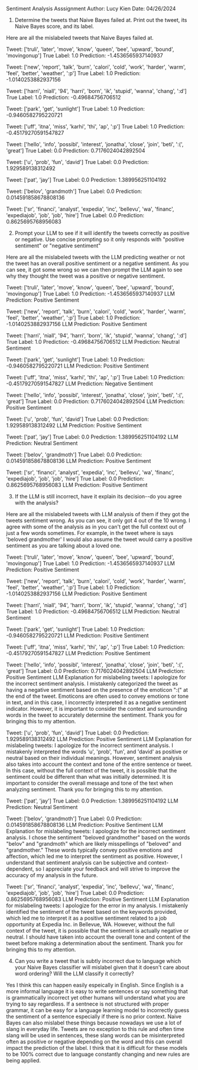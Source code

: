 Sentiment Analysis Asssignment 
Author: Lucy Kien
Date: 04/26/2024

1. Determine the tweets that Naive Bayes failed at. Print out the tweet, its Naive Bayes score, and its label.

Here are all the mislabeled tweets that Naive Bayes failed at. 

Tweet: ['truli', 'later', 'move', 'know', 'queen', 'bee', 'upward', 'bound', 'movingonup']
True Label: 1.0
Prediction: -1.4536565937140937

Tweet: ['new', 'report', 'talk', 'burn', 'calori', 'cold', 'work', 'harder', 'warm', 'feel', 'better', 'weather', ':p']
True Label: 1.0
Prediction: -1.0140253882937156

Tweet: ['harri', 'niall', '94', 'harri', 'born', 'ik', 'stupid', 'wanna', 'chang', ':d']
True Label: 1.0
Prediction: -0.49684756706512

Tweet: ['park', 'get', 'sunlight']
True Label: 1.0
Prediction: -0.9460582795220721

Tweet: ['uff', 'itna', 'miss', 'karhi', 'thi', 'ap', ':p']
True Label: 1.0
Prediction: -0.45179270591547827

Tweet: ['hello', 'info', 'possibl', 'interest', 'jonatha', 'close', 'join', 'beti', ':(', 'great']
True Label: 0.0
Prediction: 0.7176024042892504

Tweet: ['u', 'prob', 'fun', 'david']
True Label: 0.0
Prediction: 1.929589138312492

Tweet: ['pat', 'jay']
True Label: 0.0
Prediction: 1.389956251104192

Tweet: ['belov', 'grandmoth']
True Label: 0.0
Prediction: 0.014591858678808136

Tweet: ['sr', 'financi', 'analyst', 'expedia', 'inc', 'bellevu', 'wa', 'financ', 'expediajob', 'job', 'job', 'hire']
True Label: 0.0
Prediction: 0.8625695768956083

2. Prompt your LLM to see if it will identify the tweets correctly as positive or negative. Use concise prompting so it only responds with "positive sentiment" or "negative sentiment"

Here are all the mislabeled tweets with the LLM predicting weather or not the tweet has an overall positive sentiment or a negative sentiment. As you can see, it got some wrong so we can then prompt the LLM again to see why they thought the tweet was a positive or negative sentiment.

Tweet: ['truli', 'later', 'move', 'know', 'queen', 'bee', 'upward', 'bound', 'movingonup']
True Label: 1.0
Prediction: -1.4536565937140937
LLM Prediction: Positive Sentiment

Tweet: ['new', 'report', 'talk', 'burn', 'calori', 'cold', 'work', 'harder', 'warm', 'feel', 'better', 'weather', ':p']
True Label: 1.0
Prediction: -1.0140253882937156
LLM Prediction: Positive Sentiment

Tweet: ['harri', 'niall', '94', 'harri', 'born', 'ik', 'stupid', 'wanna', 'chang', ':d']
True Label: 1.0
Prediction: -0.49684756706512
LLM Prediction: Neutral Sentiment

Tweet: ['park', 'get', 'sunlight']
True Label: 1.0
Prediction: -0.9460582795220721
LLM Prediction: Positive Sentiment

Tweet: ['uff', 'itna', 'miss', 'karhi', 'thi', 'ap', ':p']
True Label: 1.0
Prediction: -0.45179270591547827
LLM Prediction: Negative Sentiment

Tweet: ['hello', 'info', 'possibl', 'interest', 'jonatha', 'close', 'join', 'beti', ':(', 'great']
True Label: 0.0
Prediction: 0.7176024042892504
LLM Prediction: Positive Sentiment

Tweet: ['u', 'prob', 'fun', 'david']
True Label: 0.0
Prediction: 1.929589138312492
LLM Prediction: Positive Sentiment

Tweet: ['pat', 'jay']
True Label: 0.0
Prediction: 1.389956251104192
LLM Prediction: Neutral Sentiment

Tweet: ['belov', 'grandmoth']
True Label: 0.0
Prediction: 0.014591858678808136
LLM Prediction: Positive Sentiment

Tweet: ['sr', 'financi', 'analyst', 'expedia', 'inc', 'bellevu', 'wa', 'financ', 'expediajob', 'job', 'job', 'hire']
True Label: 0.0
Prediction: 0.8625695768956083
LLM Prediction: Positive Sentiment


3. If the LLM is still incorrect, have it explain its decision--do you agree with the analysis?

Here are all the mislabeled tweets with LLM analysis of them if they got the tweets sentiment wrong. As you can see, it only got 4 out of the 10 wrong. I agree with some of the analysis as in you can't get the full context out of just a few words sometimes. For example, in the tweet where is says 'beloved grandmother' I would also assume the tweet would carry a positive sentiment as you are talking about a loved one. 

Tweet: ['truli', 'later', 'move', 'know', 'queen', 'bee', 'upward', 'bound', 'movingonup']
True Label: 1.0
Prediction: -1.4536565937140937
LLM Prediction: Positive Sentiment

Tweet: ['new', 'report', 'talk', 'burn', 'calori', 'cold', 'work', 'harder', 'warm', 'feel', 'better', 'weather', ':p']
True Label: 1.0
Prediction: -1.0140253882937156
LLM Prediction: Positive Sentiment

Tweet: ['harri', 'niall', '94', 'harri', 'born', 'ik', 'stupid', 'wanna', 'chang', ':d']
True Label: 1.0
Prediction: -0.49684756706512
LLM Prediction: Neutral Sentiment

Tweet: ['park', 'get', 'sunlight']
True Label: 1.0
Prediction: -0.9460582795220721
LLM Prediction: Positive Sentiment

Tweet: ['uff', 'itna', 'miss', 'karhi', 'thi', 'ap', ':p']
True Label: 1.0
Prediction: -0.45179270591547827
LLM Prediction: Positive Sentiment

Tweet: ['hello', 'info', 'possibl', 'interest', 'jonatha', 'close', 'join', 'beti', ':(', 'great']
True Label: 0.0
Prediction: 0.7176024042892504
LLM Prediction: Positive Sentiment
LLM Explanation for mislabeling tweets: I apologize for the incorrect sentiment analysis. I mistakenly categorized the tweet as having a negative sentiment based on the presence of the emoticon ":(" at the end of the tweet. Emoticons are often used to convey emotions or tone in text, and in this case, I incorrectly interpreted it as a negative sentiment indicator. However, it is important to consider the context and surrounding words in the tweet to accurately determine the sentiment. Thank you for bringing this to my attention.

Tweet: ['u', 'prob', 'fun', 'david']
True Label: 0.0
Prediction: 1.929589138312492
LLM Prediction: Positive Sentiment
LLM Explanation for mislabeling tweets: I apologize for the incorrect sentiment analysis. I mistakenly interpreted the words 'u', 'prob', 'fun', and 'david' as positive or neutral based on their individual meanings. However, sentiment analysis also takes into account the context and tone of the entire sentence or tweet. In this case, without the full context of the tweet, it is possible that the sentiment could be different than what was initially determined. It is important to consider the overall message and tone of the text when analyzing sentiment. Thank you for bringing this to my attention.

Tweet: ['pat', 'jay']
True Label: 0.0
Prediction: 1.389956251104192
LLM Prediction: Neutral Sentiment

Tweet: ['belov', 'grandmoth']
True Label: 0.0
Prediction: 0.014591858678808136
LLM Prediction: Positive Sentiment
LLM Explanation for mislabeling tweets: I apologize for the incorrect sentiment analysis. I chose the sentiment "beloved grandmother" based on the words "belov" and "grandmoth" which are likely misspellings of "beloved" and "grandmother." These words typically convey positive emotions and affection, which led me to interpret the sentiment as positive. However, I understand that sentiment analysis can be subjective and context-dependent, so I appreciate your feedback and will strive to improve the accuracy of my analysis in the future.

Tweet: ['sr', 'financi', 'analyst', 'expedia', 'inc', 'bellevu', 'wa', 'financ', 'expediajob', 'job', 'job', 'hire']
True Label: 0.0
Prediction: 0.8625695768956083
LLM Prediction: Positive Sentiment
LLM Explanation for mislabeling tweets: I apologize for the error in my analysis. I mistakenly identified the sentiment of the tweet based on the keywords provided, which led me to interpret it as a positive sentiment related to a job opportunity at Expedia Inc. in Bellevue, WA. However, without the full context of the tweet, it is possible that the sentiment is actually negative or neutral. I should have taken into account the overall tone and content of the tweet before making a determination about the sentiment. Thank you for bringing this to my attention.


4. Can you write a tweet that is subtly incorrect due to language which your Naive Bayes classifier will mislabel given that it doesn't care about word ordering? Will the LLM classify it correctly?

Yes I think this can happen easily espeically in English. Since English is a more informal language it is easy to write sentences or say something that is grammatically incorrect yet other humans will understand what you are trying to say regardless. If a sentnece is not structured with proper grammar, it can be easy for a language learning model to incorrectly guess the sentiment of a sentence especially if there is no prior context. Naive Bayes can also mislabel these things because nowadays we use a lot of slang in everyday life. Tweets are no exception to this rule and often time slang will be used in sentences, these slang words can be misinterpreted often as positive or negative depending on the word and this can overall impact the prediction of the label. I think that it is difficult for these models to be 100% correct due to language constantly changing and new rules are being applied. 